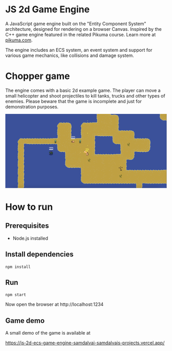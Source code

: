 # JS 2d Game Engine

A JavaScript game engine built on the "Entity Component System" architecture, designed for rendering on a browser Canvas. Inspired by the C++ game engine featured in the related Pikuma course. Learn more at [pikuma.com](https://pikuma.com/).

The engine includes an ECS system, an event system and support for various game mechanics, like collisions and damage system.

# Chopper game

The engine comes with a basic 2d example game. The player can move a small helicopter and shoot projectiles to kill tanks, trucks and other types of enemies. Please beware that the game is incomplete and just for demonstration purposes.

![Chopper game](game.png)

# How to run

## Prerequisites

* Node.js installed

## Install dependencies

```
npm install
```

## Run

```
npm start
```

Now open the browser at http://localhost:1234

## Game demo

A small demo of the game is available at

https://js-2d-ecs-game-engine-samdalvai-samdalvais-projects.vercel.app/
